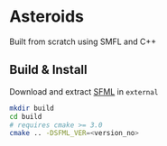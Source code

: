 # Asteroids 

Built from scratch using SMFL and C++

## Build & Install 

Download and extract [SFML](https://www.sfml-dev.org/download.php) in `external` 

```sh
mkdir build 
cd build 
# requires cmake >= 3.0
cmake .. -DSFML_VER=<version_no>
```
